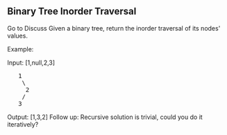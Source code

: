 ## Binary Tree Inorder Traversal
  Go to Discuss
Given a binary tree, return the inorder traversal of its nodes' values.

Example:

Input: [1,null,2,3]
<pre>
   1
    \
     2
    /
   3
</pre>
Output: [1,3,2]
Follow up: Recursive solution is trivial, could you do it iteratively?